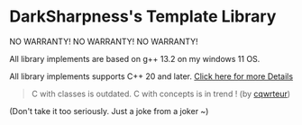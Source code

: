 # DarkSharpness's Template Library

NO WARRANTY! NO WARRANTY! NO WARRANTY!

All library implements are based on g++ 13.2 on my windows 11 OS.

All library implements supports C++ 20 and later. [Click here for more Details](docs/README.md)

> C with classes is outdated. C with concepts is in trend ! (by [cqwrteur](https://www.zhihu.com/people/cqwrteur))

(Don't take it too seriously. Just a joke from a joker ~)



